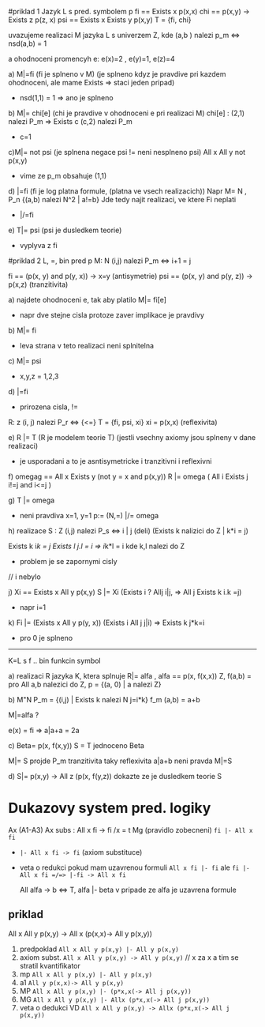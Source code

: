 
#priklad 1
Jazyk L s pred. symbolem p
fi == Exists x p(x,x)
chi == p(x,y) -> Exists z p(z, x)
psi == Exists x Exists y p(x,y)
T = {fi, chi}

uvazujeme realizaci M jazyka L s univerzem Z, kde 
(a,b ) nalezi p_m <=> nsd(a,b) = 1

a ohodnoceni promencyh e: e(x)=2 , e(y)=1, e(z)=4

a) M|=fi (fi je splneno v M)
(je splneno kdyz je pravdive pri kazdem ohodnoceni, ale mame Exists => staci jeden pripad)
* nsd(1,1) = 1 => ano je splneno

b) M|= chi[e] (chi je pravdive v ohodnoceni e pri realizaci M) 
chi[e] : (2,1) nalezi P_m => Exists c (c,2) nalezi P_m
* c=1

c)M|= not psi (je splnena negace psi != neni nesplneno psi)
All x All y not p(x,y)
* vime ze p_m obsahuje (1,1)

d) |=fi (fi je log platna formule, (platna ve vsech realizacich))
Napr M= N , P_n {(a,b) nalezi N^2 | a!=b}
Jde tedy najit realizaci, ve ktere Fi neplati
* |/=fi

e) T|= psi (psi je dusledkem teorie)
* vyplyva z fi


#priklad 2
L, =, bin pred p
M: N
(i,j) nalezi P_m <=> i+1 = j

fi == (p(x, y) and p(y, x)) -> x=y      (antisymetrie)
psi == (p(x, y) and p(y, z)) -> p(x,z)  (tranzitivita)

a) najdete ohodnoceni e, tak aby platilo M|= fi[e]
* napr dve stejne cisla protoze zaver implikace je pravdivy

b) M|= fi
* leva strana v teto realizaci neni splnitelna

c) M|= psi
* x,y,z = 1,2,3

d) |=fi
* prirozena cisla, !=



R: z (i, j) nalezi P_r <=> {<=}
T = {fi, psi, xi}
xi = p(x,x)   (reflexivita)

e) R |= T (R je modelem teorie T)
(jestli vsechny axiomy jsou splneny v dane realizaci)
* je usporadani a to je asntisymetricke i tranzitivni i reflexivni

f) omegag == All x Exists y (not y = x and p(x,y))
R |= omega
( All i Exists j i!=j and i<=j )

g) T |= omega
* neni pravdiva x=1, y=1 p:=
(N,=) |/= omega

h) realizace S : Z (i,j) nalezi P_s <=> i | j  (deli)
(Exists k nalizici do Z | k*i = j)


Exists k i*k = j
Exists l j.l = i => i*k*l = i
kde k,l nalezi do Z

* problem je se zapornymi cisly

// i nebylo

j) Xi == Exists x All y p(x,y)
S |= Xi
(Exists i ? Allj i|j,   => All j Exists k i.k =j)
* napr i=1 

k) Fi |= (Exists x All y p(y, x))
(Exists i All j  j|i) => Exists k j*k=i
* pro 0 je splneno
--------------------------------------------------------
K=L s f .. bin funkcin symbol

a) realizaci R jazyka K, ktera splnuje R|= alfa , alfa == p(x, f(x,x))
Z, f(a,b) = pro All a,b nalezici do Z, p = {(a, 0) | a nalezi Z}


b) M"N P_m = {(i,j) | Exists k nalezi N  j=i*k}
f_m (a,b) = a+b

M|=alfa  ?

e(x) = fi => a|a+a = 2a

c) Beta= p(x, f(x,y))
S = T jednoceno Beta

M|= S
projde P_m
tranzitivita taky
reflexivita a|a+b neni pravda
M|=S


d) S|= p(x,y) -> All z (p(x, f(y,z)) dokazte ze je dusledkem teorie S


# Dukazovy system pred. logiky 

Ax   (A1-A3)
Ax subs : All x fi -> fi /x = t
Mg (pravidlo zobecneni)  `fi |- All x fi`
* `|- All x fi -> fi` (axiom substituce)
* veta o redukci pokud mam uzavrenou formuli
  `All x fi |- fi`
  ale `fi |- All x fi =/=> |-fi -> All x fi`
  
   All alfa -> b <=> T, alfa |- beta    v pripade ze alfa je uzavrena formule


## priklad
All x All y p(x,y) -> All x (p(x,x)-> All y p(x,y))
1) predpoklad         `All x All y p(x,y) |- All y p(x,y)` 
2) axiom subst.       `All x All y p(x,y) -> All y p(x,y)` // x za x a tim se stratil kvantifikator
3) mp                 `All x All y p(x,y) |- All y p(x,y)`
4) a1                 `All y p(x,x)-> All y p(x,y)`
5) MP                 `All x All y p(x,y) |- (p*x,x(-> All j p(x,y))`
6) MG                 `All x All y p(x,y) |- Allx (p*x,x(-> All j p(x,y))`
7) veta o dedukci VD  `All x All y p(x,y) -> Allx (p*x,x(-> All j p(x,y))`








